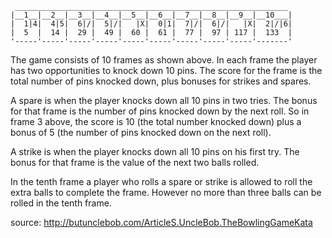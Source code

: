      _____________________________________________________________
    |__1__|__2__|__3__|__4__|__5__|__6__|__7__|__8__|__9__|__10___|
    |  1|4|  4|5|  6|/|  5|/|   |X|  0|1|  7|/|  6|/|   |X|  2|/|6|
    |  5  |  14 |  29 |  49 |  60 |  61 |  77 |  97 | 117 |  133  |
    '-----'-----'-----'-----'-----'-----'-----'-----'-----'-------'


The game consists of 10 frames as shown above. In each frame the player has two opportunities to knock down 10 pins. The score for the frame is the total number of pins knocked down, plus bonuses for strikes and spares.

A spare is when the player knocks down all 10 pins in two tries. The bonus for that frame is the number of pins knocked down by the next roll. So in frame 3 above, the score is 10 (the total number knocked down) plus a bonus of 5 (the number of pins knocked down on the next roll).

A strike is when the player knocks down all 10 pins on his first try. The bonus for that frame is the value of the next two balls rolled.

In the tenth frame a player who rolls a spare or strike is allowed to roll the extra balls to complete the frame. However no more than three balls can be rolled in the tenth frame.

source: http://butunclebob.com/ArticleS.UncleBob.TheBowlingGameKata